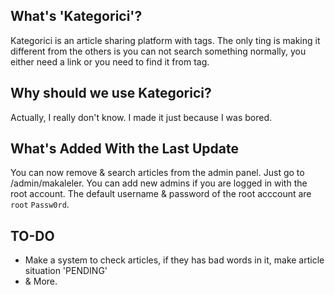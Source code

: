 ## What's 'Kategorici'?

Kategorici is an article sharing platform with tags. The only ting is making it different from the others is you can not search something normally, you either need a link or you need to find it from tag. 

## Why should we use Kategorici?

Actually, I really don't know. I made it just because I was bored.

## What's Added With the Last Update

You can now remove & search articles from the admin panel. Just go to /admin/makaleler.
You can add new admins if you are logged in with the root account. The default username & password of the root acccount are `root` `Passw0rd`.

## TO-DO
* Make a system to check articles, if they has bad words in it, make article situation 'PENDING'
* & More.
